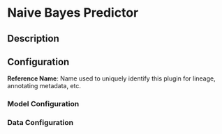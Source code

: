 
# Naive Bayes Predictor

## Description

## Configuration
**Reference Name**: Name used to uniquely identify this plugin for lineage, annotating metadata, etc.

### Model Configuration

### Data Configuration
